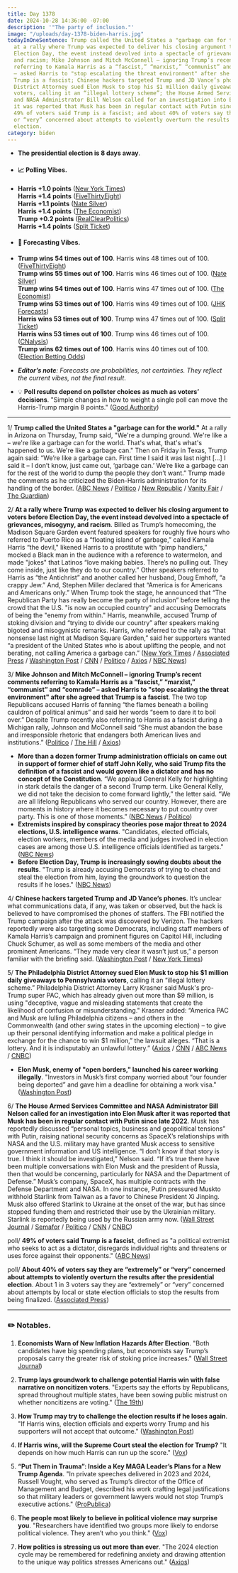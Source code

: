 ```yaml
---
title: Day 1378
date: 2024-10-28 14:36:00 -07:00
description: '"The party of inclusion."'
image: "/uploads/day-1378-biden-harris.jpg"
todayInOneSentence: Trump called the United States a "garbage can for the world";
  at a rally where Trump was expected to deliver his closing argument to voters before
  Election Day, the event instead devolved into a spectacle of grievances, misogyny,
  and racism; Mike Johnson and Mitch McConnell – ignoring Trump’s recent comments
  referring to Kamala Harris as a “fascist,” “marxist,” “communist” and “comrade”
  – asked Harris to "stop escalating the threat environment" after she agreed that
  Trump is a fascist; Chinese hackers targeted Trump and JD Vance’s phones; Philadelphia
  District Attorney sued Elon Musk to stop his $1 million daily giveaways to Pennsylvania
  voters, calling it an “illegal lottery scheme”; the House Armed Services Committee
  and NASA Administrator Bill Nelson called for an investigation into Elon Musk after
  it was reported that Musk has been in regular contact with Putin since late 2022;
  49% of voters said Trump is a fascist; and about 40% of voters say they are “extremely”
  or “very” concerned about attempts to violently overturn the results after the presidential
  election.
category: biden
---
```


* **The presidential election is 8 days away**.
* #### 📈 Polling Vibes.
* **Harris +1.0 points** ([New York Times](https://www.nytimes.com/interactive/2024/us/elections/polls-president.html)) \
**Harris +1.4 points** ([FiveThirtyEight](https://projects.fivethirtyeight.com/polls/president-general/2024/national/)) \
**Harris +1.1 points** ([Nate Silver](https://www.natesilver.net/p/nate-silver-2024-president-election-polls-model)) \
**Harris +1.4 points** ([The Economist](https://www.economist.com/interactive/us-2024-election/trump-harris-polls)) \
**Trump +0.2 points** ([RealClearPolitics](https://www.realclearpolling.com/polls/president/general/2024/trump-vs-harris)) \
**Harris +1.4 points** ([Split Ticket](https://split-ticket.org/2024-presidential-polling-averages/))
* #### 🔮 Forecasting Vibes.
* **Trump wins 54 times out of 100**. Harris wins 48 times out of 100. ([FiveThirtyEight](https://projects.fivethirtyeight.com/2024-election-forecast/)) \
**Trump wins 55 times out of 100**. Harris wins 46 times out of 100. ([Nate Silver](https://www.natesilver.net/p/nate-silver-2024-president-election-polls-model)) \
**Trump wins 54 times out of 100**. Harris wins 47 times out of 100. ([The Economist](https://www.economist.com/interactive/us-2024-election/prediction-model/president/)) \
**Trump wins 53 times out of 100**. Harris wins 49 times out of 100. ([JHK Forecasts](https://projects.jhkforecasts.com/2024/president/#standard)) \
**Harris wins 53 times out of 100**. Trump wins 47 times out of 100. ([Split Ticket](https://split-ticket.org/2024-presidential-ratings/)) \
**Harris wins 53 times out of 100**. Trump wins 46 times out of 100. ([CNalysis](https://projects.cnalysis.com/23-24/president)) \
**Trump wins 62 times out of 100**. Harris wins 40 times out of 100. ([Election Betting Odds](https://www.electionbettingodds.com/)) 

* ***Editor’s note**: Forecasts are probabilities, not certainties. They reflect the current vibes, not the final result*. 

* 💡 **Poll results depend on pollster choices as much as voters’ decisions**. "Simple changes in how to weight a single poll can move the Harris-Trump margin 8 points." ([Good Authority](https://goodauthority.org/news/election-poll-vote2024-data-pollster-choices-weighting/))

--- 


1/ **Trump called the United States a "garbage can for the world."** At a rally in Arizona on Thursday, Trump said, "We're a dumping ground. We're like a – we're like a garbage can for the world. That's what, that's what's happened to us. We're like a garbage can." Then on Friday in Texas, Trump again said: “We’re like a garbage can. First time I said it was last night [...] I said it – I don’t know, just came out, ‘garbage can.’ We’re like a garbage can for the rest of the world to dump the people they don’t want.” Trump made the comments as he criticized the Biden-Harris administration for its handling of the border. ([ABC News](https://abcnews.go.com/Politics/trump-calls-us-garbage-world-latest-anti-immigrant/story?id=115149893) / [Politico](https://www.politico.com/live-updates/2024/10/26/2024-elections-live-coverage-updates-analysis/donald-trump-michigan-rally-00185692) / [New Republic](https://newrepublic.com/post/187569/trump-america-garbage-can-immigrants) / [Vanity Fair](https://www.vanityfair.com/news/story/trump-calls-america-a-garbage-can-of-undocumented-immigrants) / [The Guardian](https://www.theguardian.com/us-news/2024/oct/24/trump-arizona-rally-immigration))

2/ **At a rally where Trump was expected to deliver his closing argument to voters before Election Day, the event instead devolved into a spectacle of grievances, misogyny, and racism**. Billed as Trump’s homecoming, the Madison Square Garden event featured speakers for roughly five hours who referred to Puerto Rico as a “floating island of garbage,” called Kamala Harris “the devil," likened Harris to a prostitute with “pimp handlers,” mocked a Black man in the audience with a reference to watermelon, and made "jokes" that Latinos “love making babies. There’s no pulling out. They come inside, just like they do to our country.” Other speakers referred to Harris as “the Antichrist” and another called her husband, Doug Emhoff, “a crappy Jew.” And, Stephen Miller declared that “America is for Americans and Americans only.” When Trump took the stage, he announced that “The Republican Party has really become the party of inclusion” before telling the crowd that the U.S. "is now an occupied country" and accusing Democrats of being the "enemy from within." Harris, meanwhile, accused Trump of stoking division and “trying to divide our country” after speakers making bigoted and misogynistic remarks. Harris, who referred to the rally as “that nonsense last night at Madison Square Garden,” said her supporters wanted “a president of the United States who is about uplifting the people, and not berating, not calling America a garbage can.” ([New York Times](https://www.nytimes.com/2024/10/27/us/trump-msg-rally.html) / [Associated Press](https://apnews.com/article/trump-madison-square-garden-new-york-election-fcfe75be7f8281fde7bffa3adb3bba5d) / [Washington Post](https://www.washingtonpost.com/politics/2024/10/27/trump-msg-rally-puerto-ricans/) / [CNN](https://www.cnn.com/2024/10/27/politics/trump-rally-madison-square-garden-vulgar-attacks/index.html) / [Politico](https://www.politico.com/news/2024/10/27/trumps-madison-square-garden-racist-00185770) / [Axios](https://www.axios.com/2024/10/27/trump-madison-square-garden-rally) / [NBC News](https://www.nbcnews.com/politics/2024-election/trump-madison-square-garden-rally-allies-crude-racist-remarks-rcna177487))

3/ **Mike Johnson and Mitch McConnell – ignoring Trump’s recent comments referring to Kamala Harris as a “fascist,” “marxist,” “communist” and “comrade” – asked Harris to "stop escalating the threat environment" after she agreed that Trump is a fascist**. The two top Republicans accused Harris of fanning “the flames beneath a boiling cauldron of political animus” and said her words “seem to dare it to boil over.” Despite Trump recently also referring to Harris as a fascist during a Michigan rally, Johnson and McConnell said 
“She must abandon the base and irresponsible rhetoric that endangers both American lives and institutions.” ([Politico](https://www.politico.com/live-updates/2024/10/25/2024-elections-live-coverage-updates-analysis/mcconnell-johnson-write-harris-00185528) / [The Hill](https://thehill.com/homenews/house/4953596-johnson-mcconnell-harris-trump-fascist/) / [Axios](https://www.axios.com/2024/10/25/johnson-mcconnell-call-on-harris-to-tone-down-rhetoric))

* **More than a dozen former Trump administration officials on came out in support of former chief of staff John Kelly, who said Trump fits the definition of a fascist and would govern like a dictator and has no concept of the Constitution**. “We applaud General Kelly for highlighting in stark details the danger of a second Trump term. Like General Kelly, we did not take the decision to come forward lightly,” the letter said. “We are all lifelong Republicans who served our country. However, there are moments in history where it becomes necessary to put country over party. This is one of those moments.” ([NBC News](https://www.nbcnews.com/politics/2024-election/13-former-trump-administration-officials-sign-open-letter-backing-john-rcna177227) / [Politico](https://www.politico.com/news/2024/10/25/never-trump-former-officials-back-kelly-warning-00185435))
* **Extremists inspired by conspiracy theories pose major threat to 2024 elections, U.S. intelligence warns**. "Candidates, elected officials, election workers, members of the media and judges involved in election cases are among those U.S. intelligence officials identified as targets." ([NBC News](https://www.nbcnews.com/politics/2024-election/election-threats-rcna177274))
* **Before Election Day, Trump is increasingly sowing doubts about the results**. "Trump is already accusing Democrats of trying to cheat and steal the election from him, laying the groundwork to question the results if he loses." ([NBC News](https://www.nbcnews.com/politics/2024-election/trump-increasingly-sowing-doubts-election-results-rcna174285))

4/ **Chinese hackers targeted Trump and JD Vance’s phones**. It’s unclear what communications data, if any, was taken or observed, but the hack is believed to have compromised the phones of staffers. The FBI notified the Trump campaign after the attack was discovered by Verizon. The hackers reportedly were also targeting some Democrats, including staff members of Kamala Harris’s campaign and prominent figures on Capitol Hill, including Chuck Schumer, as well as some members of the media and other prominent Americans. “They made very clear it wasn’t just us,” a person familiar with the briefing said. ([Washington Post](https://www.washingtonpost.com/national-security/2024/10/25/trump-vance-phone-hack-china/) / [New York Times](https://www.nytimes.com/2024/10/25/us/politics/trump-vance-hack.html))

5/ **The Philadelphia District Attorney sued Elon Musk to stop his $1 million daily giveaways to Pennsylvania voters**, calling it an “illegal lottery scheme.” Philadelphia District Attorney Larry Krasner said Musk's pro-Trump super PAC, which has already given out more than $9 million, is using "deceptive, vague and misleading statements that create the likelihood of confusion or misunderstanding." Krasner added: “America PAC and Musk are lulling Philadelphia citizens – and others in the Commonwealth (and other swing states in the upcoming election) – to give up their personal identifying information and make a political pledge in exchange for the chance to win $1 million,” the lawsuit alleges. “That is a lottery. And it is indisputably an unlawful lottery.” ([Axios](https://www.axios.com/local/philadelphia/2024/10/28/elon-musk-giveaways-lawsuit-larry-krasner) / [CNN](https://www.cnn.com/2024/10/28/politics/elon-musk-philadelphia-lawsuit/index.html) / [ABC News](https://abcnews.go.com/Politics/philadelphia-da-sues-elon-musk-controversial-1-million/story?id=115217050) / [CNBC](https://www.cnbc.com/2024/10/28/philadelphia-da-sues-elon-musk-pac-to-stop-1-million-lottery-for-voters.html))

* **Elon Musk, enemy of "open borders," launched his career working illegally**. "Investors in Musk’s first company worried about “our founder being deported” and gave him a deadline for obtaining a work visa." ([Washington Post](https://www.washingtonpost.com/business/2024/10/26/elon-musk-immigration-status/))

6/ **The House Armed Services Committee and NASA Administrator Bill Nelson called for an investigation into Elon Musk after it was reported that Musk has been in regular contact with Putin since late 2022**. Musk has reportedly discussed “personal topics, business and geopolitical tensions” with Putin, raising national security concerns as SpaceX’s relationships with NASA and the U.S. military may have granted Musk access to sensitive government information and US intelligence. “I don’t know if that story is true. I think it should be investigated,” Nelson said. “If it’s true there have been multiple conversations with Elon Musk and the president of Russia, then that would be concerning, particularly for NASA and the Department of Defense.” Musk’s company, SpaceX, has multiple contracts with the Defense Department and NASA. In one instance, Putin pressured Muskto withhold Starlink from Taiwan as a favor to Chinese President Xi Jinping. Musk also offered Starlink to Ukraine at the onset of the war, but has since stopped funding them and restricted their use by the Ukrainian military. Starlink is reportedly being used by the Russian army now. ([Wall Street Journal](https://www.wsj.com/world/russia/musk-putin-secret-conversations-37e1c187) / [Semafor](https://www.semafor.com/article/10/25/2024/nasas-bill-nelson-calls-for-investigation-into-report-of-musk-putin-calls) / [Politico](https://www.politico.com/news/2024/10/25/musk-putin-conversations-investigated-00185543) / [CNN](https://www.cnn.com/2024/10/25/politics/elon-musk-vladimir-putin/) / [CNBC](https://www.cnbc.com/2024/10/25/elon-musk-and-putin-talks-ramped-up-during-twitter-takeover-wsj.html))

poll/ **49% of voters said Trump is a fascist**, defined as "a political extremist who seeks to act as a dictator, disregards individual rights and threatens or uses force against their opponents." ([ABC News](https://abcnews.go.com/Politics/donald-trump-fascist-concerns-poll/story?id=115083795))

poll/ **About 40% of voters say they are “extremely” or “very” concerned about attempts to violently overturn the results after the presidential election**. About 1 in 3 voters say they are “extremely” or “very” concerned about attempts by local or state election officials to stop the results from being finalized. ([Associated Press](https://apnews.com/article/ap-poll-democracy-elections-results-violence-3016f595faea0dfc81c487e856aafb04))


---

### ✏️ Notables.

1. **Economists Warn of New Inflation Hazards After Election**. "Both candidates have big spending plans, but economists say Trump’s proposals carry the greater risk of stoking price increases." ([Wall Street Journal](https://www.wsj.com/economy/trump-harris-election-inflation-0797554a))

2. **Trump lays groundwork to challenge potential Harris win with false narrative on noncitizen voters**. "Experts say the efforts by Republicans, spread throughout multiple states, have been sowing public mistrust on whether noncitizens are voting." ([The 19th](https://19thnews.org/2024/10/trump-noncitizen-voting-narratives-challenges-harris-presidency/))

3. **How Trump may try to challenge the election results if he loses again**. "If Harris wins, election officials and experts worry Trump and his supporters will not accept that outcome." ([Washington Post](https://www.washingtonpost.com/politics/2024/10/14/trump-2024-election-results/))

4. **If Harris wins, will the Supreme Court steal the election for Trump?** "It depends on how much Harris can run up the score." ([Vox](https://www.vox.com/scotus/376150/supreme-court-bush-gore-harris-trump-coup-steal-election))

5. **“Put Them in Trauma”: Inside a Key MAGA Leader’s Plans for a New Trump Agenda**. "In private speeches delivered in 2023 and 2024, Russell Vought, who served as Trump’s director of the Office of Management and Budget, described his work crafting legal justifications so that military leaders or government lawyers would not stop Trump’s executive actions." ([ProPublica](https://www.propublica.org/article/video-donald-trump-russ-vought-center-renewing-america-maga))

6. **The people most likely to believe in political violence may surprise you**. "Researchers have identified two groups more likely to endorse political violence. They aren’t who you think." ([Vox](https://www.vox.com/politics/380030/political-violence-election-day-2024))

7. **How politics is stressing us out more than ever**. "The 2024 election cycle may be remembered for redefining anxiety and drawing attention to the unique way politics stresses Americans out." ([Axios](https://www.axios.com/2024/10/28/election-stress-americans-anxiety))


